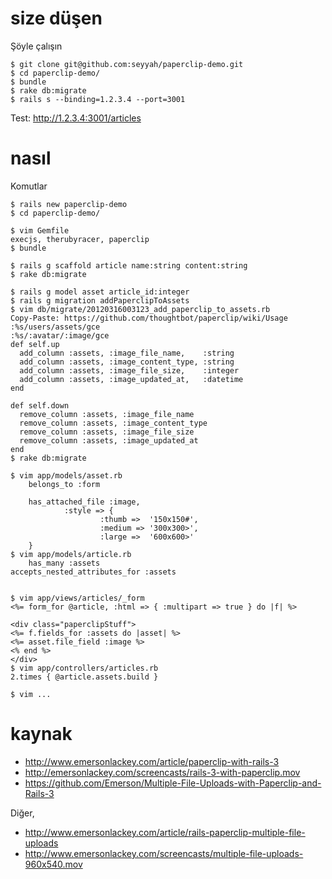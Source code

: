 # size düşen

Şöyle çalışın

    $ git clone git@github.com:seyyah/paperclip-demo.git
    $ cd paperclip-demo/
    $ bundle
    $ rake db:migrate
    $ rails s --binding=1.2.3.4 --port=3001

Test: http://1.2.3.4:3001/articles

# nasıl

Komutlar

    $ rails new paperclip-demo
    $ cd paperclip-demo/

    $ vim Gemfile
    execjs, therubyracer, paperclip
    $ bundle

    $ rails g scaffold article name:string content:string
    $ rake db:migrate

    $ rails g model asset article_id:integer
    $ rails g migration addPaperclipToAssets
    $ vim db/migrate/20120316003123_add_paperclip_to_assets.rb
    Copy-Paste: https://github.com/thoughtbot/paperclip/wiki/Usage
    :%s/users/assets/gce
    :%s/:avatar/:image/gce
    def self.up
      add_column :assets, :image_file_name,    :string
      add_column :assets, :image_content_type, :string
      add_column :assets, :image_file_size,    :integer
      add_column :assets, :image_updated_at,   :datetime
    end

    def self.down
      remove_column :assets, :image_file_name
      remove_column :assets, :image_content_type
      remove_column :assets, :image_file_size
      remove_column :assets, :image_updated_at
    end
    $ rake db:migrate

    $ vim app/models/asset.rb
        belongs_to :form

        has_attached_file :image,
                :style => {
                        :thumb =>  '150x150#',
                        :medium => '300x300>',
                        :large =>  '600x600>'
        }
    $ vim app/models/article.rb
        has_many :assets
	accepts_nested_attributes_for :assets


    $ vim app/views/articles/_form
	<%= form_for @article, :html => { :multipart => true } do |f| %>

	<div class="paperclipStuff">
	<%= f.fields_for :assets do |asset| %>
	<%= asset.file_field :image %>
	<% end %>
	</div>
    $ vim app/controllers/articles.rb
	2.times { @article.assets.build }

    $ vim ...

# kaynak

- http://www.emersonlackey.com/article/paperclip-with-rails-3
- http://emersonlackey.com/screencasts/rails-3-with-paperclip.mov
- https://github.com/Emerson/Multiple-File-Uploads-with-Paperclip-and-Rails-3

Diğer,

- http://www.emersonlackey.com/article/rails-paperclip-multiple-file-uploads
- http://www.emersonlackey.com/screencasts/multiple-file-uploads-960x540.mov
